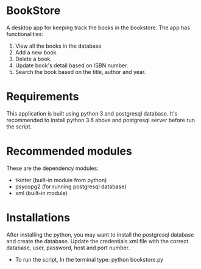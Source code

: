 # BookStore
A desktop app for keeping track the books in the bookstore. The app has functionalities:
  1. View all the books in the database
  2. Add a new book.
  3. Delete a book.
  4. Update book's detail based on ISBN number.
  5. Search the book based on the title, author and year.
  
# Requirements
This application is built using python 3 and postgresql database. It's recommended to install python 3.6 above and postgresql server before run the script.

# Recommended modules 
These are the dependency modules:
  * tkinter (built-in module from python)
  * psycopg2 (for running postgresql database)
  * xml (built-in module)
  
# Installations
After installing the python, you may want to install the postgresql database and create the database. Update the credentials.xml file with the correct database, 
user, password, host and port number.

- To run the script,
In the terminal type: python bookstore.py

# 

